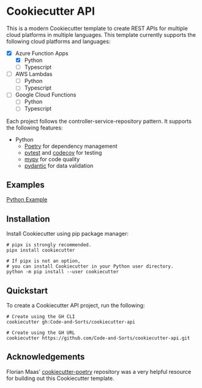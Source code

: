 # Cookiecutter API

This is a modern Cookiecutter template to create REST APIs for multiple cloud platforms in multiple languages. This template currently supports the following cloud platforms and languages:

- [x] Azure Function Apps
    - [x] Python
    - [ ] Typescript
- [ ] AWS Lambdas
    - [ ] Python
    - [ ] Typescript
- [ ] Google Cloud Functions
    - [ ] Python
    - [ ] Typescript

Each project follows the controller-service-repository pattern. It supports the following features:
- Python
    - [Poetry](https://python-poetry.org/) for dependency management
    - [pytest](https://docs.pytest.org/en/stable/) and [codecov](https://about.codecov.io/) for testing
    - [mypy](https://mypy.readthedocs.io/en/stable/) for code quality
    - [pydantic](https://docs.pydantic.dev/latest/) for data validation

## Examples

[Python Example](https://github.com/Code-and-Sorts/cookiecutter-api-python-example)

## Installation

Install Cookiecutter using pip package manager:

```console
# pipx is strongly recommended.
pipx install cookiecutter

# If pipx is not an option,
# you can install Cookiecutter in your Python user directory.
python -m pip install --user cookiecutter
```

## Quickstart

To create a Cookiecutter API project, run the following:

```console
# Create using the GH CLI
cookiecutter gh:Code-and-Sorts/cookiecutter-api

# Create using the GH URL
cookiecutter https://github.com/Code-and-Sorts/cookiecutter-api.git
```

## Acknowledgements

Florian Maas' [cookiecutter-poetry](https://github.com/fpgmaas/cookiecutter-poetry) repository was a very helpful resource for building out this Cookiecutter template. 
